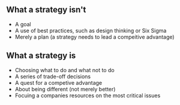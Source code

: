 <!-- TITLE: What is a strategy -->

## What a strategy isn't
* A goal
* A use of best practices, such as design thinking or Six Sigma
* Merely a plan (a strategy needs to lead a compeitive advantage)

## What a strategy is
* Choosing what to do and what not to do
* A series of trade-off decisions
* A quest for a competive advantage
* About being different (not merely better)
* Focuing a companies resources on the most critical issues